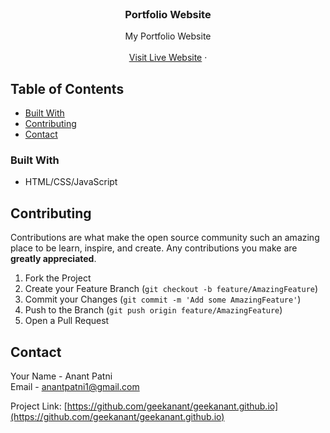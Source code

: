 <br />
<p align="center">
  <a href="https://github.com/geekanant/geekanant.github.io">
  </a>

  <h3 align="center">Portfolio Website</h3>

  <p align="center">
    My Portfolio Website
    <br />
    <br />
    <a href="https://www.anantpatni.com/" target="_blank">Visit Live Website</a>
    ·
  </p>
</p>

<!-- TABLE OF CONTENTS -->

## Table of Contents

- [Built With](#built-with)
- [Contributing](#contributing)
- [Contact](#contact)

### Built With

- []()HTML/CSS/JavaScript

## Contributing

Contributions are what make the open source community such an amazing place to be learn, inspire, and create. Any contributions you make are **greatly appreciated**.

1. Fork the Project
2. Create your Feature Branch (`git checkout -b feature/AmazingFeature`)
3. Commit your Changes (`git commit -m 'Add some AmazingFeature'`)
4. Push to the Branch (`git push origin feature/AmazingFeature`)
5. Open a Pull Request

## Contact

Your Name - Anant Patni
<br />
Email - anantpatni1@gmail.com

Project Link: [https://github.com/geekanant/geekanant.github.io](https://github.com/geekanant/geekanant.github.io)

